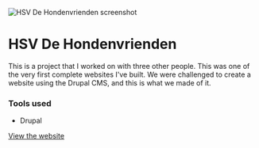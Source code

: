 ![HSV De Hondenvrienden screenshot](/images/work/hsvdhv_1920x1080_1444039130.png "HSV De Hondenvrienden screenshot")

# HSV De Hondenvrienden

This is a project that I worked on with three other people. 
This was one of the very first complete websites I've built.
We were challenged to create a website using the Drupal CMS, and this is what we made of it.

### Tools used
- Drupal


<a href="http://hsvdehondenvrienden.nl/" target="_blank" class="link link--underline">View the website</a>
